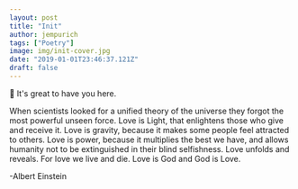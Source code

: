 ```yaml
---
layout: post
title: "Init"
author: jempurich
tags: ["Poetry"]
image: img/init-cover.jpg
date: "2019-01-01T23:46:37.121Z"
draft: false
---
```


👋 It's great to have you here.

When scientists looked for a unified theory of the universe they forgot the most powerful unseen force. Love is Light, that enlightens those who give and receive it. Love is gravity, because it makes some people feel attracted to others. Love is power, because it multiplies the best we have, and allows humanity not to be extinguished in their blind selfishness. Love unfolds and reveals. For love we live and die. Love is God and God is Love.

-Albert Einstein